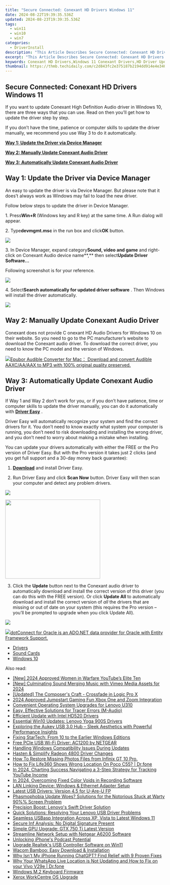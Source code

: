 ```yaml
---
title: "Secure Connected: Conexant HD Drivers Windows 11"
date: 2024-08-22T19:39:35.536Z
updated: 2024-08-23T19:39:35.536Z
tags:
  - win11
  - win10
  - win7
categories:
  - DriverInstall
description: "This Article Describes Secure Connected: Conexant HD Drivers Windows 11"
excerpt: "This Article Describes Secure Connected: Conexant HD Drivers Windows 11"
keywords: Conexant HD Drivers,Windows 11 Conexant Drivers,HD Driver Updates for Windows 11,Secure Connected Conexant Drivers,Conexant High-Definition Drivers Windows 11,Windows Compatible Conexant HD Drivers,Conexant Network Driver Security for Windows 11
thumbnail: https://thmb.techidaily.com/c2d843fc2e375187b2194dd914e4e340539dd6293ab4433f92ecd542eef0fd55.jpg
---
```


## Secure Connected: Conexant HD Drivers Windows 11

 If you want to update Conexant High Definition Audio driver in Windows 10, there are three ways that you can use. Read on then you’ll get how to update the driver step by step.

 If you don’t have the time, patience or computer skills to update the driver manually, we recommend you use Way 3 to do it automatically.

[**Way 1: Update the Driver via Device Manager**](#way1)

[**Way 2: Manually Update Conexant Audio Driver**](#way2)

[**Way 3: Automatically Update Conexant Audio Driver**](#way3)

##  Way 1: Update the Driver via Device Manager

 An easy to update the driver is via Device Manager. But please note that it does’t always work as Windows may fail to load the new driver.

Follow below steps to update the driver in Device Manager.

 1\. Press**Win+R** (Windows key and R key) at the same time. A Run dialog will appear.

 2\. Type**devmgmt.msc** in the run box and click**OK** button.

![](https://images.drivereasy.com/wp-content/uploads/2016/04/img_5719de6d7914a.png)

 3\. In Device Manager, expand category**Sound, video and game** and right-click on Conexant Audio device name**,** then select**Update Driver Software…**

 Following screenshot is for your reference.  
  
![](https://images.drivereasy.com/wp-content/uploads/2016/04/img_5719df54f1dba.png)

 4\. Select**Search automatically for updated driver software** . Then Windows will install the driver automatically.

![](https://images.drivereasy.com/wp-content/uploads/2017/07/img_59704e3d1bbe0.png)

##

## **Way 2: Manually Update Conexant Audio Driver**

Conexant does not provide C onexant HD Audio Drivers for Windows 10  on their website. So you need to go to the PC manufacturer’s website to download the Conexant audio driver. To download the correct driver, you need to know the PC model and the version of Windows.

<!-- affiliate ads begin -->
<a href="https://secure.2checkout.com/order/checkout.php?PRODS=4713565&QTY=1&AFFILIATE=108875&CART=1"><img src="https://www.epubor.com/images/uppic/audible-converter-interface.png" border="0">Epubor Audible Converter for Mac： Download and convert Audible AAXC/AA/AAX to MP3 with 100% original quality preserved.</a>
<!-- affiliate ads end -->
##   **Way 3: Automatically Update Conexant Audio Driver**

 If Way 1 and Way 2 don’t work for you, or if you don’t have patience, time or computer skills to update the driver manually,  you can do it automatically with **[Driver Easy](https://tools.techidaily.com/drivereasy/download/)**  .

 Driver Easy will automatically recognize your system and find the correct drivers for it. You don’t need to know exactly what system your computer is running, you don’t need to risk downloading and installing the wrong driver, and you don’t need to worry about making a mistake when installing.

 You can update your drivers automatically with either the FREE or the Pro version of Driver Easy. But with the Pro version it takes just 2 clicks (and you get full support and a 30-day money back guarantee):

 1) **[Download](https://tools.techidaily.com/drivereasy/download/)**   and install Driver Easy.

 2) Run Driver Easy and click **Scan Now**   button. Driver Easy will then scan your computer and detect any problem drivers.

![](https://images.drivereasy.com/wp-content/uploads/2017/07/img_597052d28f01b.jpg)

<!-- affiliate ads begin -->
<a href="https://modlily.sjv.io/c/5597632/2072819/17059" target="_top" id="2072819"><img src="//a.impactradius-go.com/display-ad/17059-2072819" border="0" alt="" width="300" height="250"/></a><img height="0" width="0" src="https://imp.pxf.io/i/5597632/2072819/17059" style="position:absolute;visibility:hidden;" border="0" />
<!-- affiliate ads end -->
 3) Click the **Update** button next to the Conexant audio driver to automatically download and install the correct version of this driver (you can do this with the FREE version). Or click **Update All**  to automatically download and install the correct version of _all_   the drivers that are missing or out of date on your system (this requires the Pro version – you’ll be prompted to upgrade when you click Update All).

![](https://images.drivereasy.com/wp-content/uploads/2017/07/img_597052c60f2cc.jpg)

<!-- affiliate ads begin -->
<a href="https://checkout.devart.com/order/checkout.php?PRODS=5023555&QTY=1&AFFILIATE=108875&CART=1"><img src="https://secure.avangate.com/images/merchant/45b430710ad04765a6afd58d9d9fafca/products/dotConnect_O.png" border="0">dotConnect for Oracle is an ADO.NET data provider for Oracle with Entity Framework Support.</a>
<!-- affiliate ads end -->
* [Drivers](https://tools.techidaily.com/drivereasy/download/)
* [Sound Cards](https://store.drivereasy.com/order/cart.php?PRODS=4731822&QTY=1&AFFILIATE=108875)
* [Windows 10](https://tools.techidaily.com/drivereasy/download/)

<ins class="adsbygoogle"
     style="display:block"
     data-ad-format="autorelaxed"
     data-ad-client="ca-pub-7571918770474297"
     data-ad-slot="1223367746"></ins>



<ins class="adsbygoogle"
     style="display:block"
     data-ad-client="ca-pub-7571918770474297"
     data-ad-slot="8358498916"
     data-ad-format="auto"
     data-full-width-responsive="true"></ins>





<span class="atpl-alsoreadstyle">Also read:</span>
<div><ul>
<li><a href="https://youtube-blog.techidaily.com/024-approved-women-in-warfare-youtubes-elite-ten/"><u>[New] 2024 Approved  Women in Warfare  YouTube’s Elite Ten</u></a></li>
<li><a href="https://vimeo-videos.techidaily.com/new-culminating-sound-merging-music-with-vimeo-media-assets-for-2024/"><u>[New] Culminating Sound  Merging Music with Vimeo Media Assets for 2024</u></a></li>
<li><a href="https://some-guidance.techidaily.com/updated-the-composers-craft-crossfade-in-logic-pro-x/"><u>[Updated] The Composer's Craft - Crossfade in Logic Pro X</u></a></li>
<li><a href="https://extra-guidance.techidaily.com/2024-approved-jumpstart-gaming-fun-xbox-one-and-zoom-integration/"><u>2024 Approved  Jumpstart Gaming Fun  Xbox One and Zoom Integration</u></a></li>
<li><a href="https://driver-install.techidaily.com/convenient-operating-system-upgrades-for-lenovo-u310/"><u>Convenient Operating System Upgrades for Lenovo U310</u></a></li>
<li><a href="https://driver-install.techidaily.com/easy-effective-solutions-for-tracer-errors-m-audio/"><u>Easy, Effective Solutions for Tracer Errors (M-Audio)</u></a></li>
<li><a href="https://driver-install.techidaily.com/efficient-update-with-intel-hd520-drivers/"><u>Efficient Update with Intel HD520 Drivers</u></a></li>
<li><a href="https://driver-install.techidaily.com/essential-win10-updates-lenovo-yoga-900s-drivers/"><u>Essential Win10 Updates: Lenovo Yoga 900S Drivers</u></a></li>
<li><a href="https://buynow-reviews.techidaily.com/exploring-the-aukey-usb-30-hub-sleek-aesthetics-with-powerful-performance-insights/"><u>Exploring the Aukey USB 3.0 Hub – Sleek Aesthetics with Powerful Performance Insights</u></a></li>
<li><a href="https://driver-install.techidaily.com/fixing-startech-from-10-to-the-earlier-windows-editions/"><u>Fixing StarTech: From 10 to the Earlier Windows Editions</u></a></li>
<li><a href="https://driver-install.techidaily.com/free-pcie-usb-wi-fi-driver-ac1200-by-netgear/"><u>Free PCIe USB Wi-Fi Driver: AC1200 by NETGEAR</u></a></li>
<li><a href="https://driver-install.techidaily.com/handling-windows-compatibility-issues-during-updates/"><u>Handling Windows Compatibility Issues During Updates</u></a></li>
<li><a href="https://driver-install.techidaily.com/hasten-and-simplify-radeon-4800-driver-changes/"><u>Hasten & Simplify Radeon 4800 Driver Changes</u></a></li>
<li><a href="https://blog-min.techidaily.com/how-to-restore-missing-photos-files-from-infinix-gt-10-pro-by-fonelab-android-recover-photos/"><u>How To  Restore Missing Photos Files from Infinix GT 10 Pro.</u></a></li>
<li><a href="https://fake-location.techidaily.com/how-to-fix-life360-shows-wrong-location-on-poco-c55-drfone-by-drfone-virtual-android/"><u>How to Fix Life360 Shows Wrong Location On Poco C55? | Dr.fone</u></a></li>
<li><a href="https://youtube-zero.techidaily.com/24-charting-success-navigating-a-3-step-strategy-for-tracking-youtube-income/"><u>In 2024, Charting Success  Navigating a 3-Step Strategy for Tracking YouTube Income</u></a></li>
<li><a href="https://screen-mirroring-recording.techidaily.com/in-2024-overcoming-fixed-color-voids-in-recording-software/"><u>In 2024, Overcoming Fixed Color Voids in Recording Software</u></a></li>
<li><a href="https://driver-install.techidaily.com/lan-linking-device-windows-and-ethernet-adapter-setup/"><u>LAN Linking Device: Windows & Ethernet Adapter Setup</u></a></li>
<li><a href="https://driver-install.techidaily.com/1720062675509-latest-usb-drivers-version-45-for-u-are-u-fp/"><u>Latest USB Drivers: Version 4.5 for U-Are-U FP</u></a></li>
<li><a href="https://win-able.techidaily.com/1723004398221-phasmophobia-update-woes-solutions-for-the-notorious-stuck-at-warty-90-screen-problem/"><u>Phasmophobia Update Woes? Solutions for the Notorious Stuck at Warty 90%% Screen Problem</u></a></li>
<li><a href="https://driver-install.techidaily.com/precision-boost-lenovos-swift-driver-solution/"><u>Precision Boost: Lenovo's Swift Driver Solution</u></a></li>
<li><a href="https://win-dash.techidaily.com/quick-solutions-resolving-your-lenovo-usb-driver-problems/"><u>Quick Solutions: Resolving Your Lenovo USB Driver Problems</u></a></li>
<li><a href="https://driver-install.techidaily.com/seamless-usbasp-integration-across-xp-vista-to-latest-windows-11/"><u>Seamless USBasp Integration Across XP, Vista to Latest Windows 11</u></a></li>
<li><a href="https://driver-install.techidaily.com/secure-inf-analysis-no-digital-signature-present/"><u>Secure Inf Analysis: No Digital Signature Present</u></a></li>
<li><a href="https://driver-install.techidaily.com/simple-gpu-upgrade-gtx-750-ti-latest-version/"><u>Simple GPU Upgrade: GTX 750 Ti Latest Version</u></a></li>
<li><a href="https://driver-install.techidaily.com/streamline-network-setup-with-netgear-a6200-software/"><u>Streamline Network Setup with Netgear A6200 Software</u></a></li>
<li><a href="https://extra-information.techidaily.com/unlocking-iphones-podcast-potential/"><u>Unlocking iPhone's Podcast Potential</u></a></li>
<li><a href="https://driver-install.techidaily.com/upgrade-realteks-usb-controller-software-on-win11/"><u>Upgrade Realtek's USB Controller Software on Win11</u></a></li>
<li><a href="https://driver-install.techidaily.com/wacom-bamboo-easy-download-and-installation/"><u>Wacom Bamboo: Easy Download & Installation</u></a></li>
<li><a href="https://tech-hub.techidaily.com/why-isnt-my-iphone-running-chatgpt-find-relief-with-9-proven-fixes/"><u>Why Isn't My iPhone Running ChatGPT? Find Relief with 9 Proven Fixes</u></a></li>
<li><a href="https://location-social.techidaily.com/why-your-whatsapp-live-location-is-not-updating-and-how-to-fix-on-your-vivo-v29e-drfone-by-drfone-virtual-android/"><u>Why Your WhatsApp Live Location is Not Updating and How to Fix on your Vivo V29e | Dr.fone</u></a></li>
<li><a href="https://driver-install.techidaily.com/windows-m2-keyboard-firmware/"><u>Windows M.2 Keyboard Firmware</u></a></li>
<li><a href="https://driver-install.techidaily.com/xerox-workcentre-os-upgrade/"><u>Xerox WorkCentre OS Upgrade</u></a></li>
</ul></div>
